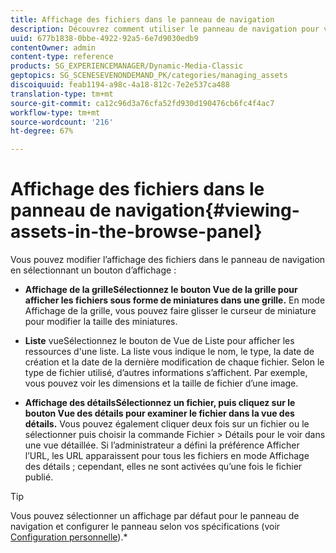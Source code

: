 ```yaml
---
title: Affichage des fichiers dans le panneau de navigation
description: Découvrez comment utiliser le panneau de navigation pour vue des fichiers.
uuid: 677b1838-0bbe-4922-92a5-6e7d9030edb9
contentOwner: admin
content-type: reference
products: SG_EXPERIENCEMANAGER/Dynamic-Media-Classic
geptopics: SG_SCENESEVENONDEMAND_PK/categories/managing_assets
discoiquuid: feab1194-a98c-4a18-812c-7e2e537ca488
translation-type: tm+mt
source-git-commit: ca12c96d3a76cfa52fd930d190476cb6fc4f4ac7
workflow-type: tm+mt
source-wordcount: '216'
ht-degree: 67%

---
```



# Affichage des fichiers dans le panneau de navigation{#viewing-assets-in-the-browse-panel}

Vous pouvez modifier l’affichage des fichiers dans le panneau de navigation en sélectionnant un bouton d’affichage :

* **Affichage de la grilleSélectionnez le bouton Vue de la grille pour afficher les fichiers sous forme de miniatures dans une grille.**
En mode Affichage de la grille, vous pouvez faire glisser le curseur de miniature pour modifier la taille des miniatures.

* **Liste**
vueSélectionnez le bouton de Vue de Liste pour afficher les ressources d&#39;une liste. La liste vous indique le nom, le type, la date de création et la date de la dernière modification de chaque fichier. Selon le type de fichier utilisé, d’autres informations s’affichent. Par exemple, vous pouvez voir les dimensions et la taille de fichier d’une image.

* **Affichage des détailsSélectionnez un fichier, puis cliquez sur le bouton Vue des détails pour examiner le fichier dans la vue des détails.**
Vous pouvez également cliquer deux fois sur un fichier ou le sélectionner puis choisir la commande Fichier > Détails pour le voir dans une vue détaillée. Si l’administrateur a défini la préférence Afficher l’URL, les URL apparaissent pour tous les fichiers en mode Affichage des détails ; cependant, elles ne sont activées qu’une fois le fichier publié.

>[!TIP]
>
>Vous pouvez sélectionner un affichage par défaut pour le panneau de navigation et configurer le panneau selon vos spécifications (voir [Configuration personnelle](personal-setup.md#personal_setup)).*
